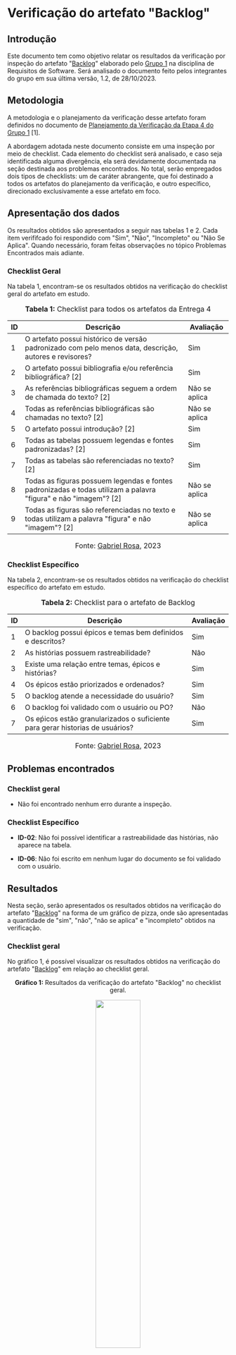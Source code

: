 # Verificação do artefato "Backlog"

## Introdução

Este documento tem como objetivo relatar os resultados da verificação por inspeção do artefato "[Backlog](https://github.com/Requisitos-de-Software/2023.2-Economia-DF/blob/main/docs/modelagem/agil/backlog.md)" elaborado pelo [Grupo 1](https://requisitos-de-software.github.io/2023.2-Economia-DF/) na disciplina de Requisitos de Software. Será analisado o documento feito pelos integrantes do grupo em sua última versão, 1.2, de 28/10/2023.

## Metodologia

A metodologia e o planejamento da verificação desse artefato foram definidos no documento de [Planejamento da Verificação da Etapa 4 do Grupo 1](https://github.com/Requisitos-de-Software/2023.2-Economia-DF/blob/main/docs/verificacao/Grupo-01/Entrega-04/planejamento-verificacao-e4-grupo1.md) [1].

A abordagem adotada neste documento consiste em uma inspeção por meio de checklist. Cada elemento do checklist será analisado, e caso seja identificada alguma divergência, ela será devidamente documentada na seção destinada aos problemas encontrados. No total, serão empregados dois tipos de checklists: um de caráter abrangente, que foi destinado a todos os artefatos do planejamento da verificação, e outro específico, direcionado exclusivamente a esse artefato em foco.

## Apresentação dos dados

Os resultados obtidos são apresentados a seguir nas tabelas 1 e 2. Cada item verififcado foi respondido com "Sim", "Não", "Incompleto" ou "Não Se Aplica". Quando necessário, foram feitas observações no tópico Problemas Encontrados mais adiante.

### Checklist Geral

Na tabela 1, encontram-se os resultados obtidos na verificação do checklist geral do artefato em estudo.

<div align="center">
<font size="3"><p style="text-align: center"><b>Tabela 1:</b> Checklist para todos os artefatos da Entrega 4</p></font>

<table>
  <thead>
    <tr>
      <th>ID</th>
      <th>Descrição</th>
      <th>Avaliação</th>
    </tr>
  </thead>
  <tbody>
    <tr>
      <td>1</td>
      <td>O artefato possui histórico de versão padronizado com pelo menos data, descrição, autores e revisores?</td>
      <td>Sim</td>
    </tr>
    <tr>
      <td>2</td>
      <td>O artefato possui bibliografia e/ou referência bibliográfica? [2] </td>
      <td>Sim</td>
    </tr>
    <tr>
      <td>3</td>
      <td>As referências bibliográficas seguem a ordem de chamada do texto? [2]</td>
      <td>Não se aplica</td>
    </tr>
    <tr>
      <td>4</td>
      <td>Todas as referências bibliográficas são chamadas no texto? [2]</td>
      <td>Não se aplica</td>
    </tr>
    <tr>
      <td>5</td>
      <td>O artefato possui introdução? [2]</td>
      <td>Sim</td>
    </tr>
    <tr>
      <td>6</td>
      <td>Todas as tabelas possuem legendas e fontes padronizadas? [2]</td>
      <td>Sim</td>
    </tr>
    <tr>
      <td>7</td>
      <td>Todas as tabelas são referenciadas no texto? [2] </td>
      <td>Sim</td>
    </tr>
    <tr>
      <td>8</td>
      <td>Todas as figuras possuem legendas e fontes padronizadas e todas utilizam a palavra "figura" e não "imagem"? [2] </td>
      <td>Não se aplica</td>
    </tr>
    <tr>
      <td>9</td>
      <td>Todas as figuras são referenciadas no texto e todas utilizam a palavra "figura" e não "imagem"? [2] </td>
      <td>Não se aplica</td>
    </tr>
  </tbody>
</table>

<font size="3"><p style="text-align: center">Fonte: <a href="https://github.com/gabrielrosa09">Gabriel Rosa</a>, 2023</p></font>
</div>

### Checklist Específico

Na tabela 2, encontram-se os resultados obtidos na verificação do checklist específico do artefato em estudo.

<div align="center">
<font size="3"><p style="text-align: center"><b>Tabela 2:</b> Checklist para o artefato de Backlog</p></font>

<table>
  <thead>
    <tr>
      <th>ID</th>
      <th>Descrição</th>
      <th>Avaliação</th>
    </tr>
  </thead>
  <tbody>
    <tr>
      <td>1</td>
      <td>O backlog possui épicos e temas bem definidos e descritos?</td>
      <td>Sim</td>
    </tr>
    <tr>
      <td>2</td>
      <td>As histórias possuem rastreabilidade?</td>
      <td>Não</td>
    </tr>
    <tr>
      <td>3</td>
      <td>Existe uma relação entre temas, épicos e histórias?	</td>
      <td>Sim</td>
    </tr>
    <tr>
      <td>4</td>
      <td>Os épicos estão priorizados e ordenados?	</td>
      <td>Sim</td>
    </tr>
    <tr>
      <td>5</td>
      <td>O backlog atende a necessidade do usuário?	</td>
      <td>Sim</td>
    </tr>
    <tr>
      <td>6</td>
      <td>O backlog foi validado com o usuário ou PO?	</td>
      <td>Não</td>
    </tr>
    <tr>
      <td>7</td>
      <td>Os eṕicos estão granularizados o suficiente para gerar historias de usuários?</td>
      <td>Sim</td>
    </tr>
  </tbody>
</table>

<font size="3"><p style="text-align: center">Fonte: <a href="https://github.com/gabrielrosa09">Gabriel Rosa</a>, 2023</p></font>
</div>

## Problemas encontrados


### Checklist geral

- Não foi encontrado nenhum erro durante a inspeção.

### Checklist Específico

- **ID-02**: Não foi possível identificar a rastreabilidade das histórias, não aparece na tabela.

- **ID-06**: Não foi escrito em nenhum lugar do documento se foi validado com o usuário.

## Resultados

Nesta seção, serão apresentados os resultados obtidos na verificação do artefato "[Backlog](https://requisitos-de-software.github.io/2023.2-Economia-DF/modelagem/agil/backlog/)" na forma de um gráfico de pizza, onde são apresentadas a quantidade de "sim", "não", "não se aplica" e "incompleto" obtidos na verificação.

### Checklist geral

No gráfico 1, é possível visualizar os resultados obtidos na verificação do artefato "[Backlog](https://requisitos-de-software.github.io/2023.2-Economia-DF/modelagem/agil/backlog/)" em relação ao checklist geral.

<div align="center">
  <p><b>Gráfico 1:</b> Resultados da verificação do artefato "Backlog" no checklist geral.</p>

  <img src="https://github.com/Requisitos-de-Software/2023.2-Economia-DF/blob/main/docs/imagens/verificacao_gabriel_rosa/Checklist_Geral_Backlog.jpg" style="width: 45%;">

<p><b>Fonte:</b> Gabriel Rosa, 2023.</p>
</div>

### Checklist específico

No gráfico 2, é possível visualizar os resultados obtidos na verificação do artefato "[Backlog](https://requisitos-de-software.github.io/2023.2-Economia-DF/modelagem/agil/backlog/)" em relação ao checklist específico.

<div align="center">
  <p><b>Gráfico 2:</b> Resultados da verificação do artefato "Backlog" no checklist específico.</p>

  <img src="https://github.com/Requisitos-de-Software/2023.2-Economia-DF/blob/main/docs/imagens/verificacao_gabriel_rosa/Checklist_Específico_Backlog.jpg" style="width: 45%;">

<p><b>Fonte:</b> Gabriel Rosa, 2023.</p>

</div>

## Gravação do Documento de Verificação "Backlog"

No vídeo 1, é possível ver a gravação da avaliação da verificação do "Backlog" do aplicativo do Economia DF.

<div align="center">
  
<p style="text-align: center"><a href="https://www.youtube.com/watch?v=DMT16o0xyN4" target="blanket"><b>Vídeo 1:</b> Avaliação da verificação do "Backlog".</a></p>

<iframe width="560" height="315" src="https://www.youtube.com/embed/DMT16o0xyN4" title="Apresentação 3" frameborder="0" allow="accelerometer; autoplay; clipboard-write; encrypted-media; gyroscope; picture-in-picture" allowfullscreen></iframe>

<font size="3"><p style="text-align: center"><b>Fonte:</b> <a href="https://github.com/gabrielrosa09">Gabriel Rosa</a>, 2023</p></font>

</div>

## Referências Bibliográficas

> [1] ROSA, Gabriel. [Planejamento da Verificação da Etapa 4 do Grupo 1](https://github.com/Requisitos-de-Software/2023.2-Economia-DF/blob/main/docs/verificacao/Grupo-01/Entrega-04/planejamento-verificacao-e4-grupo1.md), GAMA, FGA, 2023. Acesso em: 25 de novembro de 2023.
> 
> [2] Normas ABNT: 2023. Disponível em: <https://www.normasabnt.org/normas-abnt-2023/>. Acesso em: 18 de novembro de 2023.
>

## Bibliografia

> Economia-DF. [Backlog](https://github.com/Requisitos-de-Software/2023.2-Economia-DF/blob/main/docs/modelagem/agil/backlog.md), FGA, GAMA, 2023. Acesso em: 25 de novembro de 2023.
> 

## Histórico de Versões

| Versão | Data   | Descrição     | Autor     |  Revisor        |
| :----: | ------ | ------------- | --------- | :-------------: |
| `1.0`  | 22/11/2023 | Criação do documento  | [Gabriel Rosa](https://github.com/gabrielrosa09)| [Izabella Alves](https://github.com/izabellaalves) |
